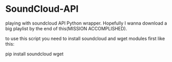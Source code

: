 # SoundCloud-API
playing with soundcloud API Python wrapper. Hopefully I wanna download a big playlist by the end of this(MISSION ACCOMPLISHED).

to use this script you need to install soundcloud and wget modules first like this:

pip install soundcloud wget
